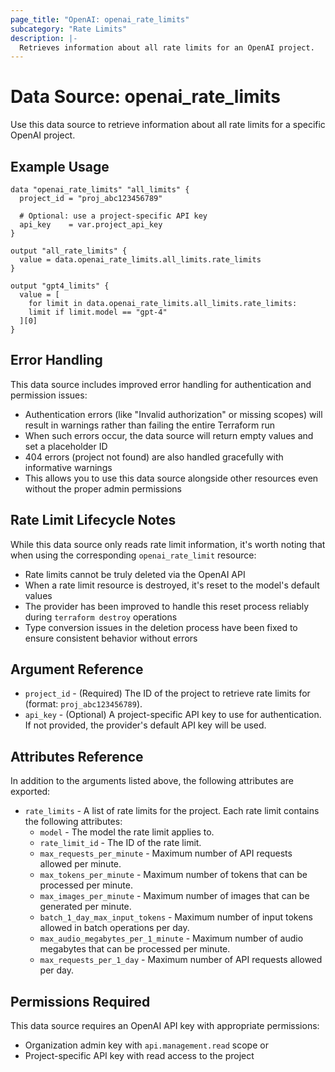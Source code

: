 ```yaml
---
page_title: "OpenAI: openai_rate_limits"
subcategory: "Rate Limits"
description: |-
  Retrieves information about all rate limits for an OpenAI project.
---
```


# Data Source: openai_rate_limits

Use this data source to retrieve information about all rate limits for a specific OpenAI project.

## Example Usage

```hcl
data "openai_rate_limits" "all_limits" {
  project_id = "proj_abc123456789"
  
  # Optional: use a project-specific API key
  api_key    = var.project_api_key
}

output "all_rate_limits" {
  value = data.openai_rate_limits.all_limits.rate_limits
}

output "gpt4_limits" {
  value = [
    for limit in data.openai_rate_limits.all_limits.rate_limits:
    limit if limit.model == "gpt-4"
  ][0]
}
```

## Error Handling

This data source includes improved error handling for authentication and permission issues:

- Authentication errors (like "Invalid authorization" or missing scopes) will result in warnings rather than failing the entire Terraform run
- When such errors occur, the data source will return empty values and set a placeholder ID
- 404 errors (project not found) are also handled gracefully with informative warnings
- This allows you to use this data source alongside other resources even without the proper admin permissions

## Rate Limit Lifecycle Notes

While this data source only reads rate limit information, it's worth noting that when using the corresponding `openai_rate_limit` resource:

- Rate limits cannot be truly deleted via the OpenAI API
- When a rate limit resource is destroyed, it's reset to the model's default values
- The provider has been improved to handle this reset process reliably during `terraform destroy` operations
- Type conversion issues in the deletion process have been fixed to ensure consistent behavior without errors

## Argument Reference

* `project_id` - (Required) The ID of the project to retrieve rate limits for (format: `proj_abc123456789`).
* `api_key` - (Optional) A project-specific API key to use for authentication. If not provided, the provider's default API key will be used.

## Attributes Reference

In addition to the arguments listed above, the following attributes are exported:

* `rate_limits` - A list of rate limits for the project. Each rate limit contains the following attributes:
  * `model` - The model the rate limit applies to.
  * `rate_limit_id` - The ID of the rate limit.
  * `max_requests_per_minute` - Maximum number of API requests allowed per minute.
  * `max_tokens_per_minute` - Maximum number of tokens that can be processed per minute.
  * `max_images_per_minute` - Maximum number of images that can be generated per minute.
  * `batch_1_day_max_input_tokens` - Maximum number of input tokens allowed in batch operations per day.
  * `max_audio_megabytes_per_1_minute` - Maximum number of audio megabytes that can be processed per minute.
  * `max_requests_per_1_day` - Maximum number of API requests allowed per day.

## Permissions Required

This data source requires an OpenAI API key with appropriate permissions:
* Organization admin key with `api.management.read` scope or
* Project-specific API key with read access to the project 